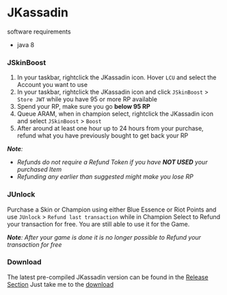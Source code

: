 # JKassadin

software requirements

* java 8

### JSkinBoost

1. In your taskbar, rightclick the JKassadin icon. Hover `LCU` and select the Account you want to use
2. In your taskbar, rightclick the JKassadin icon and click `JSkinBoost` > `Store JWT` while you have 95 or more RP available
3. Spend your RP, make sure you go **below 95 RP**
4. Queue ARAM, when in champion select, rightclick the JKassadin icon and select `JSkinBoost` > `Boost`
5. After around at least one hour up to 24 hours from your purchase, refund what you have previously bought to get back your RP

***Note**:* 
* *Refunds do not require a Refund Token if you have **NOT USED** your purchased Item*
* *Refunding any earlier than suggested might make you lose RP*

### JUnlock

Purchase a Skin or Champion using either Blue Essence or Riot Points and use `JUnlock` > `Refund last transaction` while in Champion Select to Refund your transaction for free. You are still able to use it for the Game.

***Note**: After your game is done it is no longer possible to Refund your transaction for free*

### Download

The latest pre-compiled JKassadin version can be found in the [Release Section](https://github.com/Riotphobia/JKassadin/releases)
Just take me to the [download](https://github.com/Riotphobia/JKassadin/releases/download/production/JKassadin-1.0.jar)
